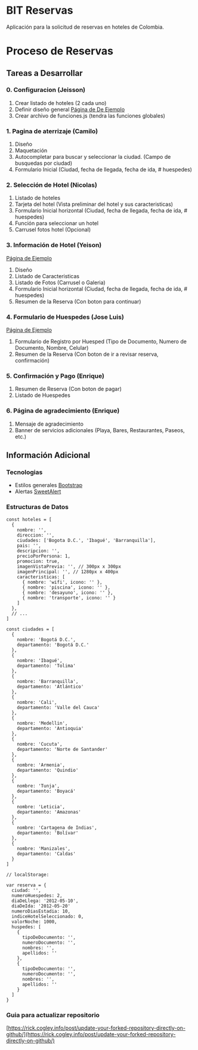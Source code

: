 # BIT Reservas #

Aplicación para la solicitud de reservas en hoteles de Colombia.

# Proceso de Reservas #

## Tareas a Desarrollar ##

### 0. Configuracion (Jeisson) ###

1. Crear listado de hoteles (2 cada uno)
2. Definir diseño general [Página de De Ejemplo](https://www.spanish.hostelworld.com/)
3. Crear archivo de funciones.js (tendra las funciones globales)

### 1. Pagina de aterrizaje (Camilo) ###

1. Diseño
2. Maquetación
3. Autocompletar para buscar y seleccionar la ciudad. (Campo de busquedas por ciudad)
4. Formulario Inicial (Ciudad, fecha de llegada, fecha de ida, # huespedes)

### 2. Selección de Hotel (Nicolas) ###

1. Listado de hoteles
2. Tarjeta del hotel (Vista preliminar del hotel y sus caracteristicas)
3. Formulario Inicial horizontal (Ciudad, fecha de llegada, fecha de ida, # huespedes)
4. Función para seleccionar un hotel
5. Carrusel fotos hotel (Opcional)

### 3. Información de Hotel (Yeison) ###

[Página de Ejemplo](https://www.spanish.hostelworld.com/pwa/hosteldetails.php/Vivo-Hostel/Bogota/295006?from=2020-04-21&to=2020-04-24&guests=2)

1. Diseño
2. Listado de Caracteristicas
3. Listado de Fotos (Carrusel o Galeria)
4. Formulario Inicial horizontal (Ciudad, fecha de llegada, fecha de ida, # huespedes)
5. Resumen de la Reserva (Con boton para continuar)

### 4. Formulario de Huespedes (Jose Luis) ###

[Página de Ejemplo](https://www.spanish.hostelworld.com/pwa/hosteldetails.php/Vivo-Hostel/Bogota/295006?from=2020-04-21&to=2020-04-24&guests=2)

1. Formulario de Registro por Huesped (Tipo de Documento, Numero de Documento, Nombre, Celular)
2. Resumen de la Reserva (Con boton de ir a revisar reserva, confirmación)

### 5. Confirmación y Pago (Enrique) ###

1. Resumen de Reserva (Con boton de pagar)
2. Listado de Huespedes

### 6. Página de agradecimiento (Enrique) ###

1. Mensaje de agradecimiento
2. Banner de servicios adicionales (Playa, Bares, Restaurantes, Paseos, etc.)

## Información Adicional ##

### Tecnologias ###

- Estilos generales [Bootstrap](https://getbootstrap.com)
- Alertas [SweetAlert](https://sweetalert.js.org/)

### Estructuras de Datos ###

```
const hoteles = [
  {
    nombre: '',
    direccion: '',
    ciudades: ['Bogota D.C.', 'Ibagué', 'Barranquilla'],
    pais: '',
    descripcion: '',
    precioPorPersona: 1,
    promocion: true,
    imagenVistaPrevia: '', // 300px x 300px
    imagenPrincipal: '', // 1280px x 400px
    caracteristicas: [
      { nombre: 'wifi', icono: '' },
      { nombre: 'piscina', icono: '' },
      { nombre: 'desayuno', icono: '' },
      { nombre: 'transporte', icono: '' }
    ]
  },
  // ...
]

const ciudades = [
  {
    nombre: 'Bogotá D.C.',
    departamento: 'Bogotá D.C.'
  },
  {
    nombre: 'Ibagué',
    departamento: 'Tolima'
  },
  {
    nombre: 'Barranquilla',
    departamento: 'Atlántico'
  },
  {
    nombre: 'Cali',
    departamento: 'Valle del Cauca'
  },
  {
    nombre: 'Medellin',
    departamento: 'Antioquia'
  },
  {
    nombre: 'Cucuta',
    departamento: 'Norte de Santander'
  },
  {
    nombre: 'Armenia',
    departamento: 'Quindio'
  },
  {
    nombre: 'Tunja',
    departamento: 'Boyacá'
  },
  {
    nombre: 'Leticia',
    departamento: 'Amazonas'
  },
  {
    nombre: 'Cartagena de Indias',
    departamento: 'Bolívar'
  },
  {
    nombre: 'Manizales',
    departamento: 'Caldas'
  }
]

// localStorage:

var reserva = {
  ciudad: '',
  numeroHuespedes: 2,
  diaDeLlega: '2012-05-10',
  diaDeIda: '2012-05-20'
  numeroDiasEstadia: 10,
  indiceHotelSeleccionado: 0,
  valorNoche: 1000,
  huspedes: [
    {
      tipoDeDocumento: '',
      numeroDocumento: '',
      nombres: '',
      apellidos: ''
    },
    {
      tipoDeDocumento: '',
      numeroDocumento: '',
      nombres: '',
      apellidos: ''
    }
  ]
}
```
### Guia para actualizar repositorio ###

[https://rick.cogley.info/post/update-your-forked-repository-directly-on-github/](https://rick.cogley.info/post/update-your-forked-repository-directly-on-github/)
